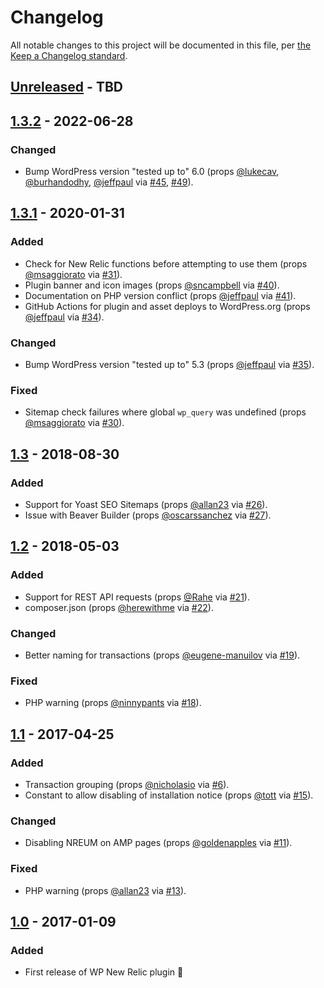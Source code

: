 # Changelog

All notable changes to this project will be documented in this file, per [the Keep a Changelog standard](http://keepachangelog.com/).

## [Unreleased] - TBD

## [1.3.2] - 2022-06-28
### Changed
- Bump WordPress version "tested up to" 6.0 (props [@lukecav](https://github.com/lukecav), [@burhandodhy](https://github.com/burhandodhy), [@jeffpaul](https://github.com/jeffpaul) via [#45](https://github.com/10up/wp-newrelic/pull/45), [#49](https://github.com/10up/wp-newrelic/pull/49)).

## [1.3.1] - 2020-01-31
### Added
- Check for New Relic functions before attempting to use them (props [@msaggiorato](https://github.com/msaggiorato) via [#31](https://github.com/10up/wp-newrelic/pull/31)).
- Plugin banner and icon images (props [@sncampbell](https://github.com/sncampbell) via [#40](https://github.com/10up/wp-newrelic/pull/40)).
- Documentation on PHP version conflict (props [@jeffpaul](https://github.com/jeffpaul) via [#41](https://github.com/10up/wp-newrelic/pull/41)).
- GitHub Actions for plugin and asset deploys to WordPress.org (props [@jeffpaul](https://github.com/jeffpaul) via [#34](https://github.com/10up/wp-newrelic/pull/34)).

### Changed
- Bump WordPress version "tested up to" 5.3 (props [@jeffpaul](https://github.com/jeffpaul) via [#35](https://github.com/10up/wp-newrelic/pull/35)).

### Fixed
- Sitemap check failures where global `wp_query` was undefined (props [@msaggiorato](https://github.com/msaggiorato) via [#30](https://github.com/10up/wp-newrelic/pull/30)).

## [1.3] - 2018-08-30
### Added
- Support for Yoast SEO Sitemaps (props [@allan23](https://github.com/allan23) via [#26](https://github.com/10up/wp-newrelic/pull/26)).
- Issue with Beaver Builder (props [@oscarssanchez](https://github.com/oscarssanchez) via [#27](https://github.com/10up/wp-newrelic/pull/27)).

## [1.2] - 2018-05-03
### Added
- Support for REST API requests (props [@Rahe](https://github.com/Rahe) via [#21](https://github.com/10up/wp-newrelic/pull/21)).
- composer.json (props [@herewithme](https://github.com/herewithme) via [#22](https://github.com/10up/wp-newrelic/pull/22)).

### Changed
- Better naming for transactions (props [@eugene-manuilov](https://github.com/eugene-manuilov) via [#19](https://github.com/10up/wp-newrelic/pull/19)).

### Fixed
- PHP warning (props [@ninnypants](https://github.com/ninnypants) via [#18](https://github.com/10up/wp-newrelic/pull/18)).

## [1.1] - 2017-04-25
### Added
- Transaction grouping (props [@nicholasio](https://github.com/nicholasio) via [#6](https://github.com/10up/wp-newrelic/pull/6)).
- Constant to allow disabling of installation notice (props [@tott](https://github.com/tott) via [#15](https://github.com/10up/wp-newrelic/pull/15)).

### Changed
- Disabling NREUM on AMP pages (props [@goldenapples](https://github.com/goldenapples) via [#11](https://github.com/10up/wp-newrelic/pull/11)).

### Fixed
- PHP warning (props [@allan23](https://github.com/allan23) via [#13](https://github.com/10up/wp-newrelic/pull/13)).

## [1.0] - 2017-01-09
### Added
- First release of WP New Relic plugin 🎉

[Unreleased]: https://github.com/10up/wp-newrelic/compare/trunk...develop
[1.3.2]: https://github.com/10up/wp-newrelic/compare/1.3.1...1.3.2
[1.3.1]: https://github.com/10up/wp-newrelic/compare/1.3...1.3.1
[1.3]: https://github.com/10up/wp-newrelic/compare/d70cf93...1.3
[1.2]: https://github.com/10up/wp-newrelic/compare/49f4e79...d70cf93
[1.1]: https://github.com/10up/wp-newrelic/compare/9ec2b8d...49f4e79
[1.0]: https://github.com/10up/wp-newrelic/tree/9ec2b8d5c9e72504052a98cbb76d2e4b2e1b2b29
